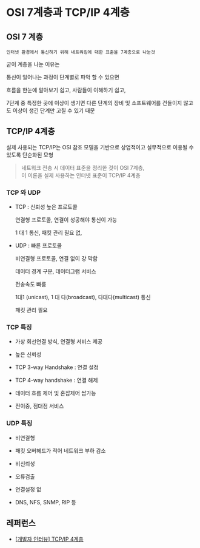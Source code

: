 # OSI 7계층과 TCP/IP 4계층

## OSI 7 계층

    인터넷 환경에서 통신하기 위해 네트워킹에 대한 표준을 7계층으로 나눈것

굳이 계층을 나눈 이유는

통신이 일어나는 과정이 단계별로 파악 할 수 있으면

흐름을 한눈에 알아보기 쉽고, 사람들이 이해하기 쉽고,

7단계 중 특정한 곳에 이상이 생기면 다른 단계의 장비 및 소프트웨어를 건들이지 않고도 이상이 생긴 단계만 고칠 수 있기 때문

## TCP/IP 4계층

실제 사용되는 TCP/IP는 OSI 참조 모델을 기반으로 상업적이고 실무적으로 이용될 수 있도록 단순화된 모형

> 네트워크 전송 시 데이터 표준을 정리한 것이 OSI 7계층, <br>
> 이 이론을 실제 사용하는 인터넷 표준이 TCP/IP 4계층

### TCP 와 UDP

- TCP : 신뢰성 높은 프로토콜

  연결형 프로토콜, 연결이 성공해야 통신이 가능

  1 대 1 통신, 패킷 관리 필요 없,

- UDP : 빠른 프로토콜

  비연결형 프로토콜, 연결 없이 걍 막함

  데이터 경계 구분, 데이터그램 서비스

  전송속도 빠름

  1대1 (unicast), 1 대 다(broadcast), 다대다(multicast) 통신

  패킷 관리 필요

### TCP 특징

- 가상 회선연결 방식, 연결형 서비스 제공

- 높은 신뢰성

- TCP 3-way Handshake : 연결 설정

- TCP 4-way handshake : 연결 해제

- 데이터 흐름 제어 및 혼잡제어 쌉가능

- 전이중, 점대점 서비스

### UDP 특징

- 비연결형

- 패킷 오버헤드가 적어 네트워크 부하 감소

- 비신뢰성

- 오류검출

- 연결설정 없

- DNS, NFS, SNMP, RIP 등

## 레퍼런스

- [[개발자 인터뷰] TCP/IP 4계층](https://velog.io/@jehjong/%EA%B0%9C%EB%B0%9C%EC%9E%90-%EC%9D%B8%ED%84%B0%EB%B7%B0-TCPIP-4%EA%B3%84%EC%B8%B5)
